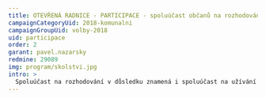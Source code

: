 ```yaml
---
title: OTEVŘENÁ RADNICE - PARTICIPACE - spoluúčast občanů na rozhodování
campaignCategoryUid: 2018-komunalni
campaignGroupUid: volby-2018
uid: participace
order: 2
garant: pavel.nazarsky
redmine: 29089
img: program/skolstvi.jpg
intro: > 
  Spoluúčast na rozhodování v důsledku znamená i spoluúčast na užívání obecního majetku. Čím smysluplněji bude s majetkem a prostředky obce nakládáno, tím větší díl připadne na užívání občany.
---
```


